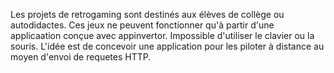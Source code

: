 Les projets de retrogaming sont destinés aux élèves de collège ou autodidactes. Ces jeux ne peuvent fonctionner qu'à partir d'une applicaation conçue avec appinvertor. Impossible d'utiliser le clavier ou la souris. L'idée est de concevoir une application pour les piloter à distance au moyen d'envoi de requetes HTTP.
